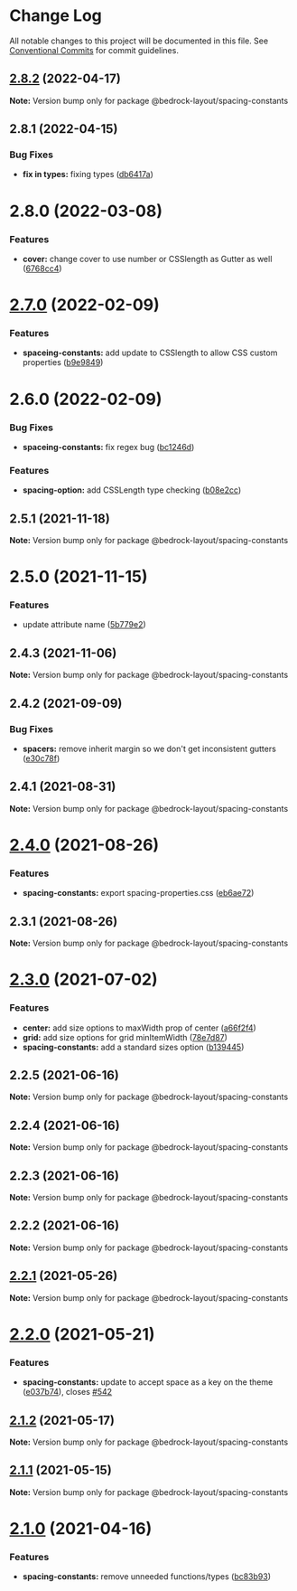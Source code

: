 # Change Log

All notable changes to this project will be documented in this file.
See [Conventional Commits](https://conventionalcommits.org) for commit guidelines.

## [2.8.2](https://github.com/Bedrock-Layouts/Bedrock/compare/@bedrock-layout/spacing-constants@2.8.1...@bedrock-layout/spacing-constants@2.8.2) (2022-04-17)

**Note:** Version bump only for package @bedrock-layout/spacing-constants





## 2.8.1 (2022-04-15)


### Bug Fixes

* **fix in types:** fixing types ([db6417a](https://github.com/Bedrock-Layouts/Bedrock/commit/db6417ac40d8ebc40978007f103c3c1be523a61e))





# 2.8.0 (2022-03-08)


### Features

* **cover:** change cover to use number or CSSlength as Gutter as well ([6768cc4](https://github.com/Bedrock-Layouts/Bedrock/commit/6768cc4662d315989a07ad2a7586167f67a783bb))





# [2.7.0](https://github.com/Bedrock-Layouts/Bedrock/compare/@bedrock-layout/spacing-constants@2.6.0...@bedrock-layout/spacing-constants@2.7.0) (2022-02-09)


### Features

* **spaceing-constants:** add update to CSSlength to allow CSS custom properties ([b9e9849](https://github.com/Bedrock-Layouts/Bedrock/commit/b9e9849dc3db0e695c17c14c99545e96a87ebe61))





# 2.6.0 (2022-02-09)


### Bug Fixes

* **spaceing-constants:** fix regex bug ([bc1246d](https://github.com/Bedrock-Layouts/Bedrock/commit/bc1246d2c9e5202943473b34132d6794381f6216))


### Features

* **spacing-option:** add CSSLength type checking ([b08e2cc](https://github.com/Bedrock-Layouts/Bedrock/commit/b08e2cc959aeeb6f3c4e0f68cd904e5a51eab8db))





## 2.5.1 (2021-11-18)

**Note:** Version bump only for package @bedrock-layout/spacing-constants





# 2.5.0 (2021-11-15)


### Features

* update attribute name ([5b779e2](https://github.com/Bedrock-Layouts/Bedrock/commit/5b779e2d539e94c94464204039126efbb7d12f2c))





## 2.4.3 (2021-11-06)

**Note:** Version bump only for package @bedrock-layout/spacing-constants





## 2.4.2 (2021-09-09)


### Bug Fixes

* **spacers:** remove inherit margin so we don't get inconsistent gutters ([e30c78f](https://github.com/Bedrock-Layouts/Bedrock/commit/e30c78f76eae5bbfd49e61df1cd479501ae0486b))





## 2.4.1 (2021-08-31)

**Note:** Version bump only for package @bedrock-layout/spacing-constants





# [2.4.0](https://github.com/Bedrock-Layouts/Bedrock/compare/@bedrock-layout/spacing-constants@2.3.1...@bedrock-layout/spacing-constants@2.4.0) (2021-08-26)


### Features

* **spacing-constants:** export spacing-properties.css ([eb6ae72](https://github.com/Bedrock-Layouts/Bedrock/commit/eb6ae72a50e4c88d5d0890731795a3884cb3fe60))





## 2.3.1 (2021-08-26)

**Note:** Version bump only for package @bedrock-layout/spacing-constants





# [2.3.0](https://github.com/Bedrock-Layouts/Bedrock/compare/@bedrock-layout/spacing-constants@2.2.5...@bedrock-layout/spacing-constants@2.3.0) (2021-07-02)


### Features

* **center:** add size options to maxWidth prop of center ([a66f2f4](https://github.com/Bedrock-Layouts/Bedrock/commit/a66f2f4cea4102a866153bbaba1105615cd94afa))
* **grid:** add size options for grid minItemWidth ([78e7d87](https://github.com/Bedrock-Layouts/Bedrock/commit/78e7d87c113f1fd31b011749a5fecfc1a04b0748))
* **spacing-constants:** add a standard sizes option ([b139445](https://github.com/Bedrock-Layouts/Bedrock/commit/b13944504df089d453a631e7191dc9aa9c0347c7))





## 2.2.5 (2021-06-16)

**Note:** Version bump only for package @bedrock-layout/spacing-constants





## 2.2.4 (2021-06-16)

**Note:** Version bump only for package @bedrock-layout/spacing-constants





## 2.2.3 (2021-06-16)

**Note:** Version bump only for package @bedrock-layout/spacing-constants





## 2.2.2 (2021-06-16)

**Note:** Version bump only for package @bedrock-layout/spacing-constants





## [2.2.1](https://github.com/Bedrock-Layouts/Bedrock/compare/@bedrock-layout/spacing-constants@2.2.0...@bedrock-layout/spacing-constants@2.2.1) (2021-05-26)

**Note:** Version bump only for package @bedrock-layout/spacing-constants





# [2.2.0](https://github.com/Bedrock-Layouts/Bedrock/compare/@bedrock-layout/spacing-constants@2.1.2...@bedrock-layout/spacing-constants@2.2.0) (2021-05-21)


### Features

* **spacing-constants:** update to accept space as a key on the theme ([e037b74](https://github.com/Bedrock-Layouts/Bedrock/commit/e037b74166da8ad0fa02f69e1d6bbe45824b1163)), closes [#542](https://github.com/Bedrock-Layouts/Bedrock/issues/542)





## [2.1.2](https://github.com/Bedrock-Layouts/Bedrock/compare/@bedrock-layout/spacing-constants@2.1.1...@bedrock-layout/spacing-constants@2.1.2) (2021-05-17)

**Note:** Version bump only for package @bedrock-layout/spacing-constants





## [2.1.1](https://github.com/Bedrock-Layouts/Bedrock/compare/@bedrock-layout/spacing-constants@2.1.0...@bedrock-layout/spacing-constants@2.1.1) (2021-05-15)

**Note:** Version bump only for package @bedrock-layout/spacing-constants





# [2.1.0](https://github.com/Bedrock-Layouts/Bedrock/compare/@bedrock-layout/spacing-constants@2.0.0...@bedrock-layout/spacing-constants@2.1.0) (2021-04-16)


### Features

* **spacing-constants:** remove unneeded functions/types ([bc83b93](https://github.com/Bedrock-Layouts/Bedrock/commit/bc83b934aa60eee143cecc9ad582a08eee28f691))
